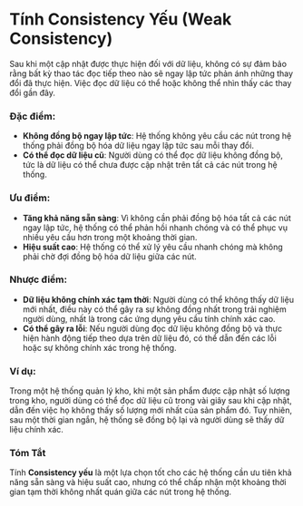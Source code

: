 # Tính Consistency Yếu (Weak Consistency)

Sau khi một cập nhật được thực hiện đối với dữ liệu, không có sự đảm bảo rằng bất kỳ thao tác đọc tiếp theo nào sẽ ngay lập tức phản ánh những thay đổi đã thực hiện. Việc đọc dữ liệu có thể hoặc không thể nhìn thấy các thay đổi gần đây.

### Đặc điểm:
- **Không đồng bộ ngay lập tức**: Hệ thống không yêu cầu các nút trong hệ thống phải đồng bộ hóa dữ liệu ngay lập tức sau mỗi thay đổi.
- **Có thể đọc dữ liệu cũ**: Người dùng có thể đọc dữ liệu không đồng bộ, tức là dữ liệu có thể chưa được cập nhật trên tất cả các nút trong hệ thống.
  
### Ưu điểm:
- **Tăng khả năng sẵn sàng**: Vì không cần phải đồng bộ hóa tất cả các nút ngay lập tức, hệ thống có thể phản hồi nhanh chóng và có thể phục vụ nhiều yêu cầu hơn trong một khoảng thời gian.
- **Hiệu suất cao**: Hệ thống có thể xử lý yêu cầu nhanh chóng mà không phải chờ đợi đồng bộ hóa dữ liệu giữa các nút.

### Nhược điểm:
- **Dữ liệu không chính xác tạm thời**: Người dùng có thể không thấy dữ liệu mới nhất, điều này có thể gây ra sự không đồng nhất trong trải nghiệm người dùng, nhất là trong các ứng dụng yêu cầu tính chính xác cao.
- **Có thể gây ra lỗi**: Nếu người dùng đọc dữ liệu không đồng bộ và thực hiện hành động tiếp theo dựa trên dữ liệu đó, có thể dẫn đến các lỗi hoặc sự không chính xác trong hệ thống.

### Ví dụ:
Trong một hệ thống quản lý kho, khi một sản phẩm được cập nhật số lượng trong kho, người dùng có thể đọc dữ liệu cũ trong vài giây sau khi cập nhật, dẫn đến việc họ không thấy số lượng mới nhất của sản phẩm đó. Tuy nhiên, sau một thời gian ngắn, hệ thống sẽ đồng bộ lại và người dùng sẽ thấy dữ liệu chính xác.

### Tóm Tắt
Tính **Consistency yếu** là một lựa chọn tốt cho các hệ thống cần ưu tiên khả năng sẵn sàng và hiệu suất cao, nhưng có thể chấp nhận một khoảng thời gian tạm thời không nhất quán giữa các nút trong hệ thống.